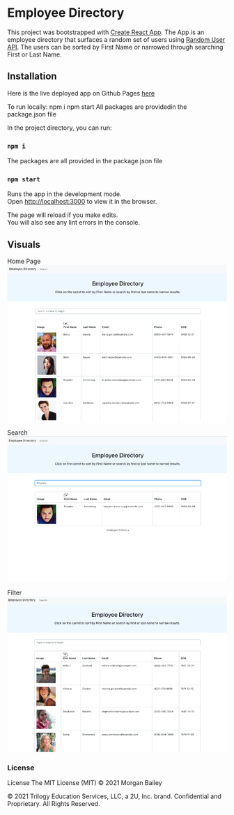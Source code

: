 # Employee Directory

This project was bootstrapped with [Create React App](https://github.com/facebook/create-react-app). The App is an employee directory that surfaces a random set of users using [Random User API](https://randomuser.me/). The users can be sorted by First Name or narrowed through searching First or Last Name.

## Installation

Here is the live deployed app on Github Pages [here](https://morgan-b.github.io/employee-directory/) 

To run locally: npm i npm start All packages are providedin the package.json file

In the project directory, you can run:

### `npm i`
The packages are all provided in the package.json file

### `npm start`

Runs the app in the development mode.\
Open [http://localhost:3000](http://localhost:3000) to view it in the browser.

The page will reload if you make edits.\
You will also see any lint errors in the console.



## Visuals

Home Page
 ![Home Page](/public/Assets/home.png)

Search
 ![Search](/public/Assets/search.png)

Filter
 ![Filter](/public/Assets/za.png)
 
### License
License The MIT License (MIT) © 2021 Morgan Bailey

© 2021 Trilogy Education Services, LLC, a 2U, Inc. brand. Confidential and Proprietary. All Rights Reserved.